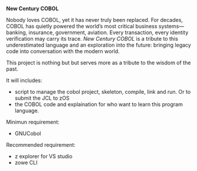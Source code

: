 **New Century COBOL**

Nobody loves COBOL, yet it has never truly been replaced. For decades, COBOL has quietly powered the world’s most critical business systems—banking, insurance, government, aviation. Every transaction, every identity verification may carry its trace. *New Century COBOL* is a tribute to this underestimated language and an exploration into the future: bringing legacy code into conversation with the modern world.

This project is nothing but but serves more as a tribute to the wisdom of the past.

It will includes:
- script to manage the cobol project, skeleton, compile, link and run. Or to submit the JCL to zOS
- the COBOL code and explaination for who want to learn this program language.

Minimun requirement:

- GNUCobol

Recommended requirement:

- z explorer for VS studio
- zowe CLI